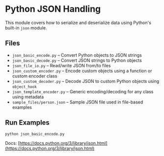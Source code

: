 # Python JSON Handling

This module covers how to serialize and deserialize data using Python's built-in `json` module.

## Files

- `json_basic_encode.py` – Convert Python objects to JSON strings
- `json_basic_decode.py` – Convert JSON strings to Python objects
- `json_file_io.py` – Read/write JSON from/to files
- `json_custom_encoder.py` – Encode custom objects using a function or custom encoder class
- `json_custom_decoder.py` – Decode JSON to custom Python objects using `object_hook`
- `json_template_encoder.py` – Generic encoding/decoding for any class using metadata
- `sample_files/person.json` – Sample JSON file used in file-based examples

## Run Examples

```bash
python json_basic_encode.py
```

Docs: [https://docs.python.org/3/library/json.html](https://docs.python.org/3/library/json.html)
